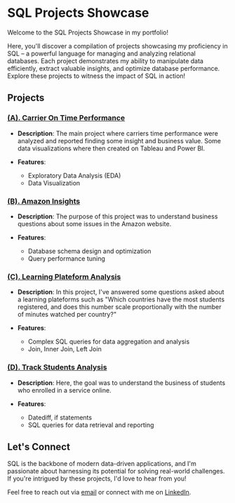 # SQL Projects Showcase

Welcome to the SQL Projects Showcase in my portfolio!

Here, you'll discover a compilation of projects showcasing my proficiency in SQL – a powerful language for managing and analyzing relational databases. Each project demonstrates my ability to manipulate data efficiently, extract valuable insights, and optimize database performance. Explore these projects to witness the impact of SQL in action!

## Projects

 ### [(A). Carrier On Time Performance](https://github.com/gabchouraqui/portfolio.io/blob/main/SQL/(A).%20Carrier%20On%20Time%20Performance.sql)

- **Description**: The main project where carriers time performance were analyzed and reported finding some insight and business value. Some data visualizations where then created on Tableau and Power BI.
  
- **Features**:
  - Exploratory Data Analysis (EDA)
  - Data Visualization

### [(B). Amazon Insights](https://github.com/gabchouraqui/portfolio.io/blob/main/SQL/(B).%20Amazon%20Insights.sql)

- **Description**: The purpose of this project was to understand business questions about some issues in the Amazon website.
    
- **Features**:
  - Database schema design and optimization
  - Query performance tuning
  
### [(C). Learning Plateform Analysis](https://github.com/gabchouraqui/portfolio.io/blob/main/SQL/(C).%20Learning%20Plateform%20Analysis.sql)

- **Description**: In this project, I've answered some questions asked about a learning plateforms such as "Which countries have the most students registered, and does this number scale proportionally with the number of minutes watched per country?"
  
- **Features**:
  - Complex SQL queries for data aggregation and analysis
  - Join, Inner Join, Left Join
  
### [(D). Track Students Analysis](https://github.com/gabchouraqui/portfolio.io/blob/main/SQL/(D).%20Track%20Students%20Analysis.sql)

- **Description**: Here, the goal was to understand the business of students who enrolled in a service online. 
  
- **Features**:
  - Datediff, if statements
  - SQL queries for data retrieval and reporting


## Let's Connect

SQL is the backbone of modern data-driven applications, and I'm passionate about harnessing its potential for solving real-world challenges. If you're intrigued by these projects, I'd love to hear from you! 

Feel free to reach out via [email](mailto:gabchouraqui@gmail.com) or connect with me on [LinkedIn](https://www.linkedin.com/in/gabrielchouraqui).

